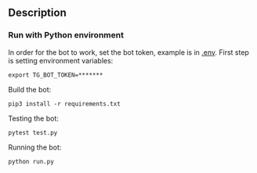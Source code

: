 ## Description

### Run with Python environment
In order for the bot to work, set the bot token, example is in [.env](.env). First step is setting environment variables:
```
export TG_BOT_TOKEN=*******
```

Build the bot:
```commandline
pip3 install -r requirements.txt
```
Testing the bot:
```commandline
pytest test.py
```

Running the bot:
```commandline
python run.py
```